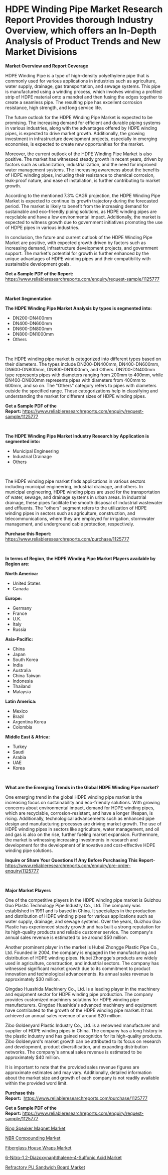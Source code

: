 <p><h1>HDPE Winding Pipe Market Research Report Provides thorough Industry Overview, which offers an In-Depth Analysis of Product Trends and New Market Divisions</h1></p><p><strong>Market Overview and Report Coverage</strong></p>
<p><p>HDPE Winding Pipe is a type of high-density polyethylene pipe that is commonly used for various applications in industries such as agriculture, water supply, drainage, gas transportation, and sewage systems. This pipe is manufactured using a winding process, which involves winding a profiled strip of HDPE material onto a mandrel and then fusing the edges together to create a seamless pipe. The resulting pipe has excellent corrosion resistance, high strength, and long service life.</p><p>The future outlook for the HDPE Winding Pipe Market is expected to be promising. The increasing demand for efficient and durable piping systems in various industries, along with the advantages offered by HDPE winding pipes, is expected to drive market growth. Additionally, the growing investment in infrastructure development projects, especially in emerging economies, is expected to create new opportunities for the market.</p><p>Moreover, the current outlook of the HDPE Winding Pipe Market is also positive. The market has witnessed steady growth in recent years, driven by factors such as urbanization, industrialization, and the need for improved water management systems. The increasing awareness about the benefits of HDPE winding pipes, including their resistance to chemical corrosion, leak-proof nature, and ease of installation, is further contributing to market growth.</p><p>According to the mentioned 7.3% CAGR projection, the HDPE Winding Pipe Market is expected to continue its growth trajectory during the forecasted period. The market is likely to benefit from the increasing demand for sustainable and eco-friendly piping solutions, as HDPE winding pipes are recyclable and have a low environmental impact. Additionally, the market is expected to witness growth due to government initiatives promoting the use of HDPE pipes in various industries.</p><p>In conclusion, the future and current outlook of the HDPE Winding Pipe Market are positive, with expected growth driven by factors such as increasing demand, infrastructure development projects, and government support. The market's potential for growth is further enhanced by the unique advantages of HDPE winding pipes and their compatibility with sustainable development goals.</p></p>
<p><strong>Get a Sample PDF of the Report:</strong> <a href="https://www.reliableresearchreports.com/enquiry/request-sample/1125777">https://www.reliableresearchreports.com/enquiry/request-sample/1125777</a></p>
<p>&nbsp;</p>
<p><strong>Market Segmentation</strong></p>
<p><strong>The HDPE Winding Pipe Market Analysis by types is segmented into:</strong></p>
<p><ul><li>DN200-DN400mm</li><li>DN400-DN600mm</li><li>DN600-DN800mm</li><li>DN800-DN1000mm</li><li>Others</li></ul></p>
<p>&nbsp;</p>
<p><p>The HDPE winding pipe market is categorized into different types based on their diameters. The types include DN200-DN400mm, DN400-DN600mm, DN600-DN800mm, DN800-DN1000mm, and Others. DN200-DN400mm type represents pipes with diameters ranging from 200mm to 400mm, while DN400-DN600mm represents pipes with diameters from 400mm to 600mm, and so on. The "Others" category refers to pipes with diameters outside the specified range. These categorizations help in classifying and understanding the market for different sizes of HDPE winding pipes.</p></p>
<p><strong>Get a Sample PDF of the Report:</strong>&nbsp;<a href="https://www.reliableresearchreports.com/enquiry/request-sample/1125777">https://www.reliableresearchreports.com/enquiry/request-sample/1125777</a></p>
<p>&nbsp;</p>
<p><strong>The HDPE Winding Pipe Market Industry Research by Application is segmented into:</strong></p>
<p><ul><li>Municipal Engineering</li><li>Industrial Drainage</li><li>Others</li></ul></p>
<p>&nbsp;</p>
<p><p>The HDPE winding pipe market finds applications in various sectors including municipal engineering, industrial drainage, and others. In municipal engineering, HDPE winding pipes are used for the transportation of water, sewage, and drainage systems in urban areas. In industrial drainage, these pipes facilitate the smooth disposal of industrial wastewater and effluents. The "others" segment refers to the utilization of HDPE winding pipes in sectors such as agriculture, construction, and telecommunications, where they are employed for irrigation, stormwater management, and underground cable protection, respectively.</p></p>
<p><strong>Purchase this Report:</strong>&nbsp; <a href="https://www.reliableresearchreports.com/purchase/1125777">https://www.reliableresearchreports.com/purchase/1125777</a></p>
<p>&nbsp;</p>
<p><strong>In terms of Region, the HDPE Winding Pipe Market Players available by Region are:</strong></p>
<p>
    <p> <strong> North America: </strong>
        <ul>
            <li>United States</li>
            <li>Canada</li>
        </ul>
        </p> 
    <p> <strong> Europe: </strong>
        <ul>
            <li>Germany</li>
            <li>France</li>
            <li>U.K.</li>
            <li>Italy</li>
            <li>Russia</li>
        </ul>
        </p> 
    <p> <strong> Asia-Pacific: </strong>
        <ul>
            <li>China</li>
            <li>Japan</li>
            <li>South Korea</li>
            <li>India</li>
            <li>Australia</li>
            <li>China Taiwan</li>
            <li>Indonesia</li>
            <li>Thailand</li>
            <li>Malaysia</li>
        </ul>
        </p> 
    <p> <strong> Latin America: </strong>
        <ul>
            <li>Mexico</li>
            <li>Brazil</li>
            <li>Argentina Korea</li>
            <li>Colombia</li>
        </ul>
        </p> 
    <p> <strong> Middle East & Africa: </strong>
        <ul>
            <li>Turkey</li>
            <li>Saudi</li>
            <li>Arabia</li>
            <li>UAE</li>
            <li>Korea</li>
        </ul>
    </p>
    </p>
<p>&nbsp;</p>
<p><strong>What are the Emerging Trends in the Global HDPE Winding Pipe market?</strong></p>
<p><p>One emerging trend in the global HDPE winding pipe market is the increasing focus on sustainability and eco-friendly solutions. With growing concerns about environmental impact, demand for HDPE winding pipes, which are recyclable, corrosion-resistant, and have a longer lifespan, is rising. Additionally, technological advancements such as enhanced pipe design and manufacturing processes are driving market growth. The use of HDPE winding pipes in sectors like agriculture, water management, and oil and gas is also on the rise, further fueling market expansion. Furthermore, the market is witnessing increasing investments in research and development for the development of innovative and cost-effective HDPE winding pipe solutions.</p></p>
<p><strong>Inquire or Share Your Questions If Any Before Purchasing This Report</strong>- <a href="https://www.reliableresearchreports.com/enquiry/pre-order-enquiry/1125777">https://www.reliableresearchreports.com/enquiry/pre-order-enquiry/1125777</a></p>
<p>&nbsp;</p>
<p><strong>Major Market Players</strong></p>
<p><p>One of the competitive players in the HDPE winding pipe market is Guizhou Guo Plastic Technology Pipe Industry Co., Ltd. The company was established in 1991 and is based in China. It specializes in the production and distribution of HDPE winding pipes for various applications such as water supply, drainage, and sewage systems. Over the years, Guizhou Guo Plastic has experienced steady growth and has built a strong reputation for its high-quality products and reliable customer service. The company's annual sales revenue is estimated to be around $50 million.</p><p>Another prominent player in the market is Hubei Zhongge Plastic Pipe Co., Ltd. Founded in 2004, the company is engaged in the manufacturing and distribution of HDPE winding pipes. Hubei Zhongge's products are widely used in agriculture, construction, and industrial sectors. The company has witnessed significant market growth due to its commitment to product innovation and technological advancements. Its annual sales revenue is approximately $30 million.</p><p>Qingdao Huashida Machinery Co., Ltd. is a leading player in the machinery and equipment sector for HDPE winding pipe production. The company provides customized machinery solutions for HDPE winding pipe manufacturers. Qingdao Huashida's advanced machinery and equipment have contributed to the growth of the HDPE winding pipe market. It has achieved an annual sales revenue of around $20 million.</p><p>Zibo Goldenyard Plastic Industry Co., Ltd. is a renowned manufacturer and supplier of HDPE winding pipes in China. The company has a long history in the plastic industry and has gained recognition for its high-quality products. Zibo Goldenyard's market growth can be attributed to its focus on research and development, product diversification, and expanding distribution networks. The company's annual sales revenue is estimated to be approximately $40 million.</p><p>It is important to note that the provided sales revenue figures are approximate estimates and may vary. Additionally, detailed information about the market size and growth of each company is not readily available within the provided word limit.</p></p>
<p><strong>Purchase this Report:</strong>&nbsp;&nbsp;<a href="https://www.reliableresearchreports.com/purchase/1125777">https://www.reliableresearchreports.com/purchase/1125777</a></p>
<p></p>
<p><strong>Get a Sample PDF of the Report:</strong>&nbsp;<a href="https://www.reliableresearchreports.com/enquiry/request-sample/1125777">https://www.reliableresearchreports.com/enquiry/request-sample/1125777</a></p>
<p><p><a href="https://github.com/zebdakicsin/Market-Research-Report-List-1/blob/main/ring-speaker-magnet-market.md">Ring Speaker Magnet Market</a></p><p><a href="https://github.com/provorikovar/Market-Research-Report-List-1/blob/main/nbr-compounding-market.md">NBR Compounding Market</a></p><p><a href="https://github.com/kipkeeva/Market-Research-Report-List-1/blob/main/fiberglass-house-wraps-market.md">Fiberglass House Wraps Market</a></p><p><a href="https://github.com/kuntayevaz/Market-Research-Report-List-1/blob/main/6-nitro-12-diazoxynaphthalene-4-sulfonic-acid-market.md">6-Nitro-1,2-Diazoxynaphthalene-4-Sulfonic Acid Market</a></p><p><a href="https://github.com/Krish2023na/Market-Research-Report-List-1/blob/main/refractory-pu-sandwich-board-market.md">Refractory PU Sandwich Board Market</a></p></p>